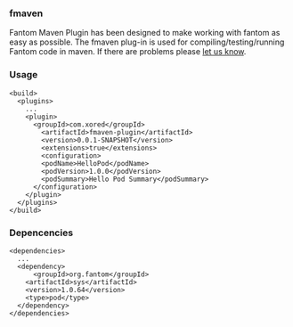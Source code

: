 ### fmaven
  Fantom Maven Plugin has been designed to make working with fantom as easy as possible. 
  The fmaven plug-in is used for compiling/testing/running Fantom code in maven. If there are problems please [let us know](https://github.com/zapletnev/fmaven/issues/new).

### Usage
    <build>
      <plugins>
        ...
        <plugin>
          <groupId>com.xored</groupId>
      		<artifactId>fmaven-plugin</artifactId>
      		<version>0.0.1-SNAPSHOT</version>
      		<extensions>true</extensions>
      		<configuration>
      	    <podName>HelloPod</podName>
            <podVersion>1.0.0</podVersion>
            <podSummary>Hello Pod Summary</podSummary>
          </configuration>
        </plugin>        
      </plugins>
    </build>
    
### Depencencies
    <dependencies>
      ...
      <dependency>
    	  <groupId>org.fantom</groupId>
        <artifactId>sys</artifactId>
        <version>1.0.64</version>
        <type>pod</type>
      </dependency>
    </dependencies>

